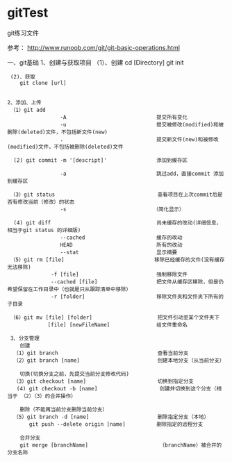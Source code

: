 # gitTest
git练习文件


参考： http://www.runoob.com/git/git-basic-operations.html

一、git基础
    1、创建与获取项目
    （1）、创建
        cd [Directory]
        git init

     (2)、获取
        git clone [url]


    2、添加、上传
     （1）git add
                     -A                             提交所有变化
                     -u                             提交被修改(modified)和被删除(deleted)文件，不包括新文件(new)
                     .                              提交新文件(new)和被修改(modified)文件，不包括被删除(deleted)文件

      (2) git commit -m '[descript]'                添加到缓存区

                     -a                             跳过add，直接commit 添加到缓存区

     （3）git status                                 查看项目在上次commit后是否有修改当前（修改）的状态
                     -s                            （简化显示）

      (4) git diff                                  尚未缓存的改动(详细信息，相当于git status 的详细版)
                     --cached                       缓存的改动
                     HEAD                           所有的改动
                     --stat                         显示摘要
     （5）git rm [file]                             移除已经缓存的文件(没有缓存无法移除)
                  -f [file]                         强制移除文件
                  --cached [file]                   把文件从缓存区移除，但是仍希望保留在工作目录中（也就是只从跟踪清单中移除）
                  -r [folder]                       移除文件夹和文件夹下所有的子目录

     （6）git mv [file] [folder]                     把文件引动至某个文件夹下
                 [file] [newFileName]               给文件重命名

     3、分支管理
        创建
      （1）git branch                                查看当前分支
      （2）git branch [name]                         创建本地分支（从当前分支）

        切换(切换分支之前，先提交当前分支修改代码)
      （3）git checkout [name]                       切换到指定分支
       (4) git checkout -b [name]                    创建并切换到这个分支（相当于 （2）（3）的合并操作）

        删除（不能再当前分支删除当前分支）
      （5）git branch -d [name]                      删除指定分支（本地）
           git push --delete origin [name]          删除指定的远程分支

        合并分支
        git merge [branchName]                       （branchName）被合并的分支名称






